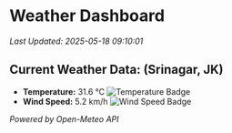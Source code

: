 
# Weather Dashboard

_Last Updated: 2025-05-18 09:10:01_

## Current Weather Data: (Srinagar, JK)
- **Temperature:** 31.6 °C ![Temperature Badge](https://img.shields.io/badge/Temperature-High%20Temp-orange)
- **Wind Speed:** 5.2 km/h ![Wind Speed Badge](https://img.shields.io/badge/Wind%20Speed-Light%20Wind-blue)

*Powered by Open-Meteo API*
